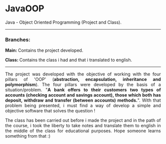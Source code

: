 # JavaOOP
Java - Object Oriented Programming (Project and Class).

<hr></hr>

<h3>Branches:</h3>
<p><strong>Main: </strong>Contains the project developed.</p>
<p><strong>Class: </strong>Contains the class i had and that i translated to english.</p>

<hr></hr>

<p align="justify">The project was developed with the objective of working with the four pillars of 'OOP' (<strong>abstraction, encapsulation, inheritance and polymorphism</strong>).
 The four pillars were developed by the basis of a situation/problem. "<strong>A bank offers to their customers two types of accounts (checking account and savings account), 
 those which both has deposit, withdraw and transfer (between accounts) methods.</strong>". With that problem being presented, i must find a way of develop a simple and 
 objective software that solves the question !</p>
 
 <p align="justify">The class has been carried out before i made the project and in the path of the course, i took the liberty to take notes and translate them to english in the middle 
 of the class for educational purposes. Hope someone learns something from that :)</p>
